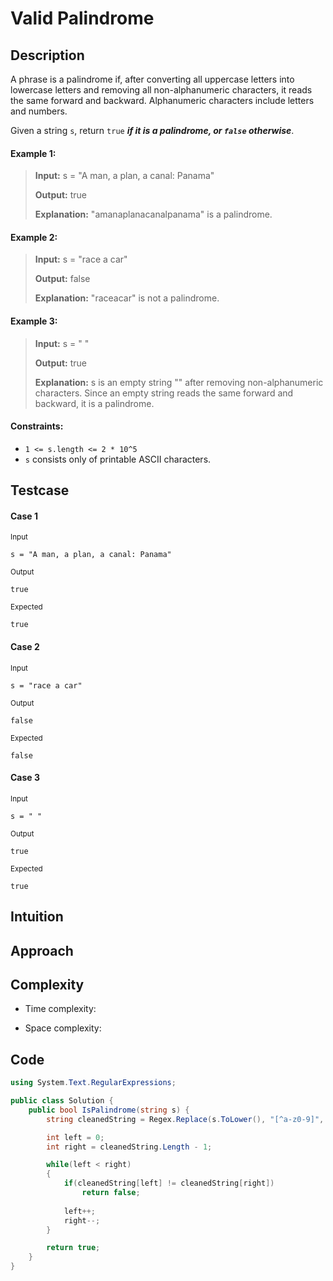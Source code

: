 # Valid Palindrome

## Description
A phrase is a palindrome if, after converting all uppercase letters into lowercase letters and removing all non-alphanumeric characters, it reads the same forward and backward. Alphanumeric characters include letters and numbers.

Given a string `s`, return `true` ***if it is a palindrome, or `false` otherwise***.

#### Example 1:
> **Input:** s = "A man, a plan, a canal: Panama"
>
> **Output:** true
>
> **Explanation:** "amanaplanacanalpanama" is a palindrome.

#### Example 2:
> **Input:** s = "race a car"
>
> **Output:** false
>
> **Explanation:** "raceacar" is not a palindrome.

#### Example 3:
> **Input:** s = " "
>
> **Output:** true
>
> **Explanation:** s is an empty string "" after removing non-alphanumeric characters.
> Since an empty string reads the same forward and backward, it is a palindrome.

#### Constraints:
- `1 <= s.length <= 2 * 10^5`
- `s` consists only of printable ASCII characters.

## Testcase
#### Case 1
<sub>Input</sub>
```
s = "A man, a plan, a canal: Panama"
```

<sub>Output</sub>
```
true
```

<sub>Expected</sub>
```
true
```

#### Case 2
<sub>Input</sub>
```
s = "race a car"
```

<sub>Output</sub>
```
false
```

<sub>Expected</sub>
```
false
```

#### Case 3
<sub>Input</sub>
```
s = " "
```

<sub>Output</sub>
```
true
```

<sub>Expected</sub>
```
true
```

## Intuition
<!-- Describe your first thoughts on how to solve this problem. -->

## Approach
<!-- Describe your approach to solving the problem. -->

## Complexity
- Time complexity:
<!-- Add your time complexity here, e.g. $$O(n)$$ -->

- Space complexity:
<!-- Add your space complexity here, e.g. $$O(n)$$ -->

## Code
```c#
using System.Text.RegularExpressions;

public class Solution {
    public bool IsPalindrome(string s) {
        string cleanedString = Regex.Replace(s.ToLower(), "[^a-z0-9]", "");

        int left = 0;
        int right = cleanedString.Length - 1;

        while(left < right)
        {
            if(cleanedString[left] != cleanedString[right])
                return false;
            
            left++;
            right--;
        }

        return true;
    }
}
```
